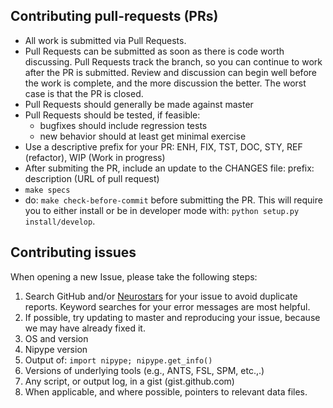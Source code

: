 ## Contributing pull-requests (PRs)

* All work is submitted via Pull Requests.
* Pull Requests can be submitted as soon as there is code worth discussing.
  Pull Requests track the branch, so you can continue to work after the PR is submitted.
  Review and discussion can begin well before the work is complete,
  and the more discussion the better.
  The worst case is that the PR is closed.
* Pull Requests should generally be made against master
* Pull Requests should be tested, if feasible:
    - bugfixes should include regression tests
    - new behavior should at least get minimal exercise
* Use a descriptive prefix for your PR: ENH, FIX, TST, DOC, STY, REF (refactor), WIP (Work in progress)
* After submiting the PR, include an update to the CHANGES file: prefix: description (URL of pull request)
* `make specs`
* do: `make check-before-commit` before submitting the PR. This will require you to either install or be in developer mode with: `python setup.py install/develop`.

## Contributing issues

When opening a new Issue, please take the following steps:

1. Search GitHub and/or [Neurostars](neurostars.org) for your issue to avoid duplicate reports.
   Keyword searches for your error messages are most helpful.
2. If possible, try updating to master and reproducing your issue,
   because we may have already fixed it.
3. OS and version
4. Nipype version
5. Output of: `import nipype; nipype.get_info()`
6. Versions of underlying tools (e.g., ANTS, FSL, SPM, etc.,.)
7. Any script, or output log, in a gist (gist.github.com)
8. When applicable, and where possible, pointers to relevant data files.
